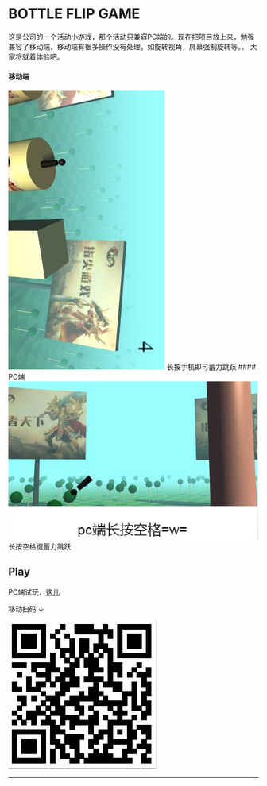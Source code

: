 # BOTTLE FLIP GAME
这是公司的一个活动小游戏，那个活动只兼容PC端的。现在把项目放上来，勉强兼容了移动端，移动端有很多操作没有处理，如旋转视角，屏幕强制旋转等。。
大家将就着体验吧。

#### 移动端

<img src="./preview-m.jpg" style="margin:0 auto;">
长按手机即可蓄力跳跃
#### PC端

<img src="./preview-pc.jpg" style="margin:0 auto;">
长按空格键蓄力跳跃

## Play

PC端试玩，[这儿](https://dwqdaiwenqi.github.io/bottle-flip-game/)

移动扫码 ↓

<img src="./qr.jpg" style="margin:0 auto;">

---